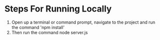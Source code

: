 # Steps For Running Locally
1. Open up a terminal or command prompt, navigate to the project and run the command 'npm install'
2. Then run the command node server.js